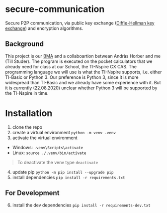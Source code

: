 # secure-communication
Secure P2P communication, via public key exchange ([Diffie-Hellman key exchange](https://en.wikipedia.org/wiki/Diffie%E2%80%93Hellman_key_exchange)) and encryption algorithms.

## Background
This project is our [BMA](https://www.bms-zuerich.ch/schule/aktivitaeten/berufsmaturitaetsarbeiten) and a collaboartion betwean Andràs Horber and me (Till Studer).
The program is executed on the pocket calculators that we already need for class at our School, the TI-Nspire CX CAS.
The programming language we will use is what the TI-Nspire supports, i.e. either TI-Basic or Python 3. 
Our preference is Python 3, since it is more widespread than TI-Basic and we already have some experience with it. But it is currently (22.08.2020) unclear whether Python 3 will be supported by the TI-Nspire in time.

# Installation
1. clone the repo
2. create a virtual environment
`python -m venv .venv`
3. activate the virtual environment
- Windows: `.venv\Scripts\activate`
- Linux: `source ./.venv/bin/activate`
> To deactivate the venv type `deactivate`
4. update pip
`python -m pip install --upgrade pip`
5. install dependencies
`pip install -r requirements.txt`

## For Development
6. install the dev dependencies
`pip install -r requirements-dev.txt`